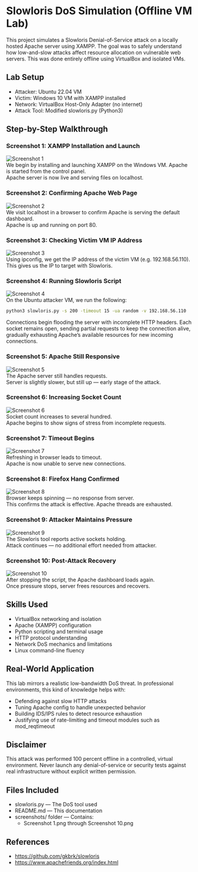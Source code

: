 # Slowloris DoS Simulation (Offline VM Lab)

This project simulates a Slowloris Denial-of-Service attack on a locally hosted Apache server using XAMPP. The goal was to safely understand how low-and-slow attacks affect resource allocation on vulnerable web servers. This was done entirely offline using VirtualBox and isolated VMs.

## Lab Setup

- Attacker: Ubuntu 22.04 VM  
- Victim: Windows 10 VM with XAMPP installed  
- Network: VirtualBox Host-Only Adapter (no internet)  
- Attack Tool: Modified slowloris.py (Python3)

## Step-by-Step Walkthrough

### Screenshot 1: XAMPP Installation and Launch  
![Screenshot 1](screenshots/Screenshot%201.png)  
We begin by installing and launching XAMPP on the Windows VM. Apache is started from the control panel.  
Apache server is now live and serving files on localhost.

### Screenshot 2: Confirming Apache Web Page  
![Screenshot 2](screenshots/Screenshot%202.png)  
We visit localhost in a browser to confirm Apache is serving the default dashboard.  
Apache is up and running on port 80.

### Screenshot 3: Checking Victim VM IP Address  
![Screenshot 3](screenshots/Screenshot%203.png)  
Using ipconfig, we get the IP address of the victim VM (e.g. 192.168.56.110).  
This gives us the IP to target with Slowloris.

### Screenshot 4: Running Slowloris Script  
![Screenshot 4](screenshots/Screenshot%204.png)  
On the Ubuntu attacker VM, we run the following:

```bash
python3 slowloris.py -s 200 -timeout 15 -ua random -v 192.168.56.110
```

Connections begin flooding the server with incomplete HTTP headers. Each socket remains open, sending partial requests to keep the connection alive, gradually exhausting Apache’s available resources for new incoming connections.

### Screenshot 5: Apache Still Responsive  
![Screenshot 5](screenshots/Screenshot%205.png)  
The Apache server still handles requests.  
Server is slightly slower, but still up — early stage of the attack.

### Screenshot 6: Increasing Socket Count  
![Screenshot 6](screenshots/Screenshot%206.png)  
Socket count increases to several hundred.  
Apache begins to show signs of stress from incomplete requests.

### Screenshot 7: Timeout Begins  
![Screenshot 7](screenshots/Screenshot%207.png)  
Refreshing in browser leads to timeout.  
Apache is now unable to serve new connections.

### Screenshot 8: Firefox Hang Confirmed  
![Screenshot 8](screenshots/Screenshot%208.png)  
Browser keeps spinning — no response from server.  
This confirms the attack is effective. Apache threads are exhausted.

### Screenshot 9: Attacker Maintains Pressure  
![Screenshot 9](screenshots/Screenshot%209.png)  
The Slowloris tool reports active sockets holding.  
Attack continues — no additional effort needed from attacker.

### Screenshot 10: Post-Attack Recovery  
![Screenshot 10](screenshots/Screenshot%2010.png)  
After stopping the script, the Apache dashboard loads again.  
Once pressure stops, server frees resources and recovers.

## Skills Used

- VirtualBox networking and isolation  
- Apache (XAMPP) configuration  
- Python scripting and terminal usage  
- HTTP protocol understanding  
- Network DoS mechanics and limitations  
- Linux command-line fluency

## Real-World Application

This lab mirrors a realistic low-bandwidth DoS threat. In professional environments, this kind of knowledge helps with:

- Defending against slow HTTP attacks  
- Tuning Apache config to handle unexpected behavior  
- Building IDS/IPS rules to detect resource exhaustion  
- Justifying use of rate-limiting and timeout modules such as mod_reqtimeout

## Disclaimer

This attack was performed 100 percent offline in a controlled, virtual environment. Never launch any denial-of-service or security tests against real infrastructure without explicit written permission.

## Files Included

- slowloris.py — The DoS tool used  
- README.md — This documentation  
- screenshots/ folder — Contains:  
  - Screenshot 1.png through Screenshot 10.png

## References

- https://github.com/gkbrk/slowloris  
- https://www.apachefriends.org/index.html
